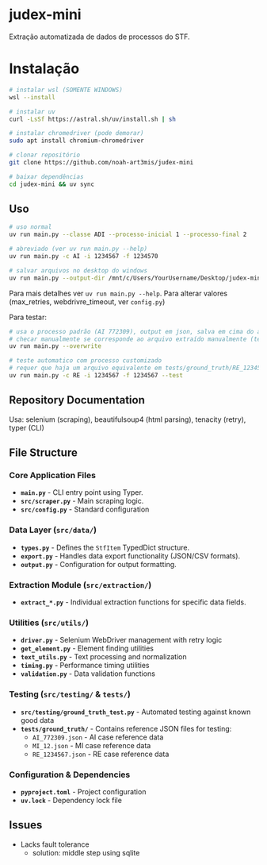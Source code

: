 # judex-mini

Extração automatizada de dados de processos do STF.

# Instalação

```bash
# instalar wsl (SOMENTE WINDOWS)
wsl --install

# instalar uv
curl -LsSf https://astral.sh/uv/install.sh | sh

# instalar chromedriver (pode demorar)
sudo apt install chromium-chromedriver

# clonar repositório
git clone https://github.com/noah-art3mis/judex-mini

# baixar dependências
cd judex-mini && uv sync
```

## Uso

```bash
# uso normal
uv run main.py --classe ADI --processo-inicial 1 --processo-final 2

# abreviado (ver uv run main.py --help)
uv run main.py -c AI -i 1234567 -f 1234570

# salvar arquivos no desktop do windows
uv run main.py --output-dir /mnt/c/Users/YourUsername/Desktop/judex-mini
```

Para mais detalhes ver `uv run main.py --help`. Para alterar valores (max_retries, webdrivre_timeout, ver `config.py`)

Para testar:

```bash
# usa o processo padrão (AI 772309), output em json, salva em cima do arquivo
# checar manualmente se corresponde ao arquivo extraído manualmente (tests/ground_truth/AI_772309.json)
uv run main.py --overwrite

# teste automatico com processo customizado
# requer que haja um arquivo equivalente em tests/ground_truth/RE_1234567.json
uv run main.py -c RE -i 1234567 -f 1234567 --test
```

## Repository Documentation

Usa: selenium (scraping), beautifulsoup4 (html parsing), tenacity (retry), typer (CLI)

## File Structure

### Core Application Files

-   **`main.py`** - CLI entry point using Typer.
-   **`src/scraper.py`** - Main scraping logic.
-   **`src/config.py`** - Standard configuration

### Data Layer (`src/data/`)

-   **`types.py`** - Defines the `StfItem` TypedDict structure.
-   **`export.py`** - Handles data export functionality (JSON/CSV formats).
-   **`output.py`** - Configuration for output formatting.

### Extraction Module (`src/extraction/`)

-   **`extract_*.py`** - Individual extraction functions for specific data fields.

### Utilities (`src/utils/`)

-   **`driver.py`** - Selenium WebDriver management with retry logic
-   **`get_element.py`** - Element finding utilities
-   **`text_utils.py`** - Text processing and normalization
-   **`timing.py`** - Performance timing utilities
-   **`validation.py`** - Data validation functions

### Testing (`src/testing/` & `tests/`)

-   **`src/testing/ground_truth_test.py`** - Automated testing against known good data
-   **`tests/ground_truth/`** - Contains reference JSON files for testing:
    -   `AI_772309.json` - AI case reference data
    -   `MI_12.json` - MI case reference data
    -   `RE_1234567.json` - RE case reference data

### Configuration & Dependencies

-   **`pyproject.toml`** - Project configuration
-   **`uv.lock`** - Dependency lock file

## Issues

-   Lacks fault tolerance
    -   solution: middle step using sqlite


